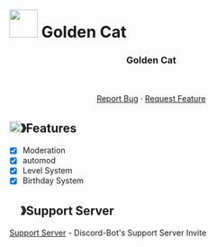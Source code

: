 # <img src="https://www.pokewiki.de/images/thumb/9/9e/Hauptartwork_025.png/250px-Hauptartwork_025.png" width="50px" height="50px"> Golden Cat

  <h3 align="center">Golden Cat</h3>

  <p align="center">
    <br />
    <br />
    <a href="https://github.com/rinoapouz/Pikachu/issues">Report Bug</a>
    ·
    <a href="https://github.com/rinoapouz/Pikachu/issues">Request Feature</a>
  </p>
</p>

## <img src="https://cdn.discordapp.com/emojis/852881450667081728.gif" width="20px" height="20px">》Features
- [x] Moderation
- [x] automod 
- [x] Level System
- [x] Birthday System 

## <img src="https://cdn.discordapp.com/emojis/1036083490292244493.png" width="15px" height="15px"> 》Support Server
[Support Server](https://discord.gg/XgMhS9tADv) - Discord-Bot's Support Server Invite
